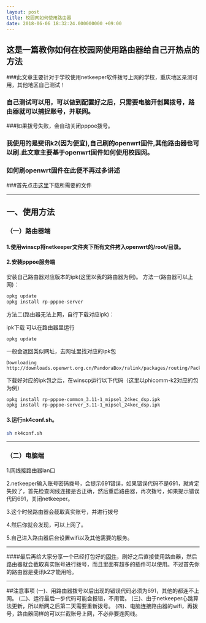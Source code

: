 ```yaml
---
layout: post
title: 校园网如何使用路由器
date: 2018-06-06 18:32:24.000000000 +09:00
---
```




## 这是一篇教你如何在校园网使用路由器给自己开热点的方法
###此文章主要针对于学校使用netkeeper软件拨号上网的学校，重庆地区亲测可用，其他地区自己测试！
### 自己测试可以用，可以做到配置好之后，只需要电脑开创翼拨号，路由器就可以捕捉账号，并联网。
###如果拨号失败，会自动关闭pppoe拨号。

### 我使用的是斐讯k2(因为便宜),自己刷的openwrt固件,其他路由器也可以刷.此文章主要基于openwrt固件如何使用校园网。
### 如何刷openwrt固件在此便不再过多讲述
###首先点击[这里](www.baidu.com)下载所需要的文件

-----

## 一、使用方法
### （一）路由器端
#### 1.使用winscp将netkeeper文件夹下所有文件拷入openwrt的/root/目录。
#### 2.安装pppoe服务端
安装自己路由器对应版本的ipk(这里以我的路由器为例)。
方法一(路由器可以上网)：
```sh
opkg update
opkg install rp-pppoe-server
```

方法二(路由器无法上网，自行下载对应ipk)：

ipk下载
可以在路由器里运行
```
opkg update
```
一般会返回类似网址，去网址里找对应的ipk包
```
Downloading http://downloads.openwrt.org.cn/PandoraBox/ralink/packages/routing/Packages.gz.
```
下载好对应的ipk包之后，在winscp运行以下代码（这里以phicomm-k2对应的包为例）
```sh
opkg install rp-pppoe-common_3.11-1_mipsel_24kec_dsp.ipk
opkg install rp-pppoe-server_3.11-1_mipsel_24kec_dsp.ipk
```
#### 3.运行nk4conf.sh。
```sh
sh nk4conf.sh
```

---------------------------
### （二）电脑端

1.网线接路由器lan口

2.netkeeper输入账号密码拨号，会提示691错误，如果错误代码不是691，就肯定失败了，首先检查网线连接是否正确，然后重启路由器，再次拨号，如果提示错误代码691，关闭netkeeper。

3.这个时候路由器会截取真实账号，并进行拨号

4.然后你就会发现，可以上网了。

5.自己进入路由器后台设置wifi以及其他需要的服务。

----------------------------------------------------------

####最后再给大家分享一个已经打包好的[固件](www.)，刷好之后直接使用路由器，然后路由器就会截取真实账号进行拨号，而且里面有超多的插件可以使用。不过首先你的路由器是斐讯k2才能用哈。

----

##注意事项
(一)、用路由器拨号以后出现的错误代码必须为691，其他的都连不上网。
(二)、运行最后一步代码可能会报错，不用管。
(三)、由于netkeeper心跳算法更新，所以断网之后第二天需要重新拨号。
(四)、电脑连接路由器的wifi，再拨号，路由器同样的可以拦截账号上网，不必非要连网线。
